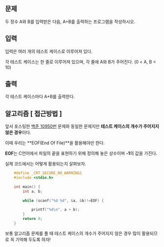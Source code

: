 ## 문제

두 정수 A와 B를 입력받은 다음, A+B를 출력하는 프로그램을 작성하시오.


## 입력
입력은 여러 개의 테스트 케이스로 이루어져 있다.

각 테스트 케이스는 한 줄로 이루어져 있으며, 각 줄에 A와 B가 주어진다. (0 < A, B < 10)

## 출력

각 테스트 케이스마다 A+B를 출력한다.  

## 알고리즘 [ 접근방법 ]

앞서 포스팅한 [백준 10950번](https://idkim97.github.io/algorithm/%EB%B0%B1%EC%A4%8010950%EB%B2%88/) 문제와 동일한 문제지만 **테스트 케이스의 개수가 주어지지 않은 경우**이다.

이때 우리는 **EOF(End Of File)**을 활용해야만 한다.

**EOF**는 C언어에서 파일의 끝을 표현하기 위해 정의해 놓은 상수이며 **-1**의 값을 가진다.

실제 코드에서는 어떻게 활용되는지 살펴보자.

```c
    #define _CRT_SECURE_NO_WARNINGS
    #include <stdio.h>
    
    int main() {
    	int a, b;
    
    	while (scanf("%d %d", &a, &b)!=EOF) {
    		
    		printf("%d\n", a + b);
    	}
    	return 0;
    }
```

보통 알고리즘 문제를 풀 때 테스트 케이스의 개수가 주어지지 않은 경우 많이 활용되므로 꼭 기억해 두도록 하자!